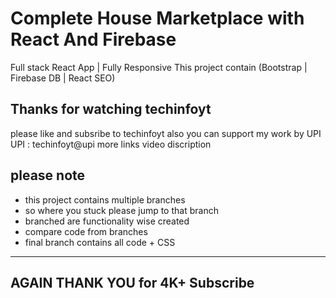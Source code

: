# Complete House Marketplace with React And Firebase
Full stack React App | Fully Responsive
This project contain (Bootstrap | Firebase DB | React SEO)

## Thanks for watching techinfoyt 

please like and subsribe to techinfoyt
also you can support my work by UPI 
UPI : techinfoyt@upi
more links video discription

## please note
- this project contains multiple branches
- so where you stuck please jump to that branch
- branched are functionality wise created
- compare code from branches 
- final branch contains all code + CSS 

---------------------------------------
AGAIN THANK YOU for 4K+ Subscribe
----------------------------------------
